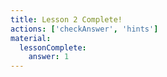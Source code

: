 ```yaml
---
title: Lesson 2 Complete!
actions: ['checkAnswer', 'hints']
material:
  lessonComplete:
    answer: 1
---
```



